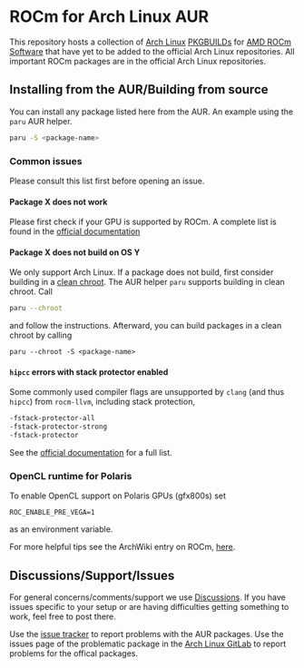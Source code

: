 # ROCm for Arch Linux AUR
This repository hosts a collection of [Arch Linux](https://www.archlinux.org/)
[PKGBUILDs](https://wiki.archlinux.org/index.php/PKGBUILD) for
[AMD ROCm Software](https://www.amd.com/en/products/software/rocm.html) that have
yet to be added to the official Arch Linux repositories.
All important ROCm packages are in the official Arch Linux repositories.

## Installing from the AUR/Building from source

You can install any package listed here from the AUR.
An example using the `paru` AUR helper.

```bash
paru -S <package-name>
```

### Common issues

Please consult this list first before opening an issue.

#### Package X does not work
Please first check if your GPU is supported by ROCm.
A complete list is found in the [official documentation](https://rocm.docs.amd.com/projects/install-on-linux/en/latest/reference/system-requirements.html)

#### Package X does not build on OS Y
We only support Arch Linux. If a package does not build, first consider building in a
[clean chroot](https://wiki.archlinux.org/index.php/DeveloperWiki:Building_in_a_clean_chroot).
The AUR helper `paru` supports building in clean chroot. Call

```bash
paru --chroot
```

and follow the instructions. Afterward, you can build packages in a clean chroot by calling

```
paru --chroot -S <package-name>
```

#### `hipcc` errors with stack protector enabled
Some commonly used compiler flags are unsupported by `clang` (and thus `hipcc`) from `rocm-llvm`,
including stack protection,

```bash
-fstack-protector-all
-fstack-protector-strong
-fstack-protector
```

See the [official documentation](https://rocm.docs.amd.com/en/latest/reference/rocmcc/rocmcc.html#support-status-of-other-clang-options) for a full list.

### OpenCL runtime for Polaris
To enable OpenCL support on Polaris GPUs (gfx800s) set

```
ROC_ENABLE_PRE_VEGA=1
```

as an environment variable.

For more helpful tips see the ArchWiki entry on ROCm,
[here](https://wiki.archlinux.org/index.php/GPGPU#ROCm).

## Discussions/Support/Issues

For general concerns/comments/support we use
[Discussions](https://github.com/rocm-arch/rocm-arch/discussions).
If you have issues specific to your setup or are having difficulties
getting something to work, feel free to post there.

Use the [issue tracker](https://github.com/rocm-arch/rocm-arch/issues) to report
problems with the AUR packages.
Use the issues page of the problematic package in the [Arch Linux GitLab](https://gitlab.archlinux.org/archlinux/packaging/packages) to report problems for the offical packages.
